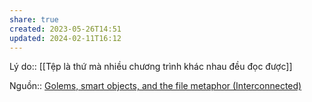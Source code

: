 ```yaml
---
share: true
created: 2023-05-26T14:51
updated: 2024-02-11T16:12
---
```

Lý do:: [[Tệp là thứ mà nhiều chương trình khác nhau đều đọc được]]

Nguồn:: [Golems, smart objects, and the file metaphor (Interconnected)](https://interconnected.org/home/2021/02/01/golems)
